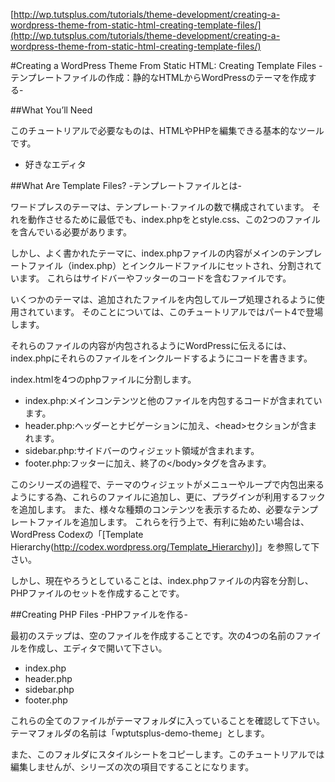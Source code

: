 ﻿[http://wp.tutsplus.com/tutorials/theme-development/creating-a-wordpress-theme-from-static-html-creating-template-files/](http://wp.tutsplus.com/tutorials/theme-development/creating-a-wordpress-theme-from-static-html-creating-template-files/)

#Creating a WordPress Theme From Static HTML: Creating Template Files
-テンプレートファイルの作成：静的なHTMLからWordPressのテーマを作成する-

##What You’ll Need

このチュートリアルで必要なものは、HTMLやPHPを編集できる基本的なツールです。

* 好きなエディタ

##What Are Template Files?
-テンプレートファイルとは-

ワードプレスのテーマは、テンプレート·ファイルの数で構成されています。
それを動作させるために最低でも、index.phpをとstyle.css、この2つのファイルを含んでいる必要があります。

しかし、よく書かれたテーマに、index.phpファイルの内容がメインのテンプレートファイル（index.php）とインクルードファイルにセットされ、分割されています。
これらはサイドバーやフッターのコードを含むファイルです。

いくつかのテーマは、追加されたファイルを内包してループ処理されるように使用されています。
そのことについては、このチュートリアルではパート4で登場します。

それらのファイルの内容が内包されるようにWordPressに伝えるには、index.phpにそれらのファイルをインクルードするようにコードを書きます。

index.htmlを4つのphpファイルに分割します。

* index.php:メインコンテンツと他のファイルを内包するコードが含まれています。
* header.php:ヘッダーとナビゲーションに加え、&lt;head&gt;セクションが含まれます。
* sidebar.php:サイドバーのウィジェット領域が含まれます。
* footer.php:フッターに加え、終了の&lt;/body&gt;タグを含みます。

このシリーズの過程で、テーマのウィジェットがメニューやループで内包出来るようにする為、これらのファイルに追加し、更に、プラグインが利用するフックを追加します。
また、様々な種類のコンテンツを表示するため、必要なテンプレートファイルを追加します。
これらを行う上で、有利に始めたい場合は、WordPress Codexの「[Template Hierarchy(http://codex.wordpress.org/Template_Hierarchy)]」を参照して下さい。

しかし、現在やろうとしていることは、index.phpファイルの内容を分割し、PHPファイルのセットを作成することです。

##Creating PHP Files
-PHPファイルを作る-

最初のステップは、空のファイルを作成することです。次の4つの名前のファイルを作成し、エディタで開いて下さい。

* index.php
* header.php
* sidebar.php
* footer.php

これらの全てのファイルがテーマフォルダに入っていることを確認して下さい。テーマフォルダの名前は「wptutsplus-demo-theme」とします。

また、このフォルダにスタイルシートをコピーします。このチュートリアルでは編集しませんが、シリーズの次の項目ですることになります。